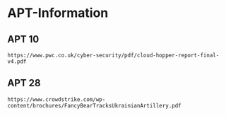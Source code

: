 # APT-Information

## APT 10
```
https://www.pwc.co.uk/cyber-security/pdf/cloud-hopper-report-final-v4.pdf
```

## APT 28
```
https://www.crowdstrike.com/wp-content/brochures/FancyBearTracksUkrainianArtillery.pdf
```
